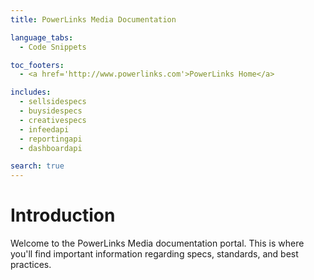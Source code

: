 ```yaml
---
title: PowerLinks Media Documentation

language_tabs:
  - Code Snippets

toc_footers:
  - <a href='http://www.powerlinks.com'>PowerLinks Home</a>

includes:
  - sellsidespecs
  - buysidespecs
  - creativespecs
  - infeedapi
  - reportingapi
  - dashboardapi

search: true
---
```


# Introduction

Welcome to the PowerLinks Media documentation portal. This is where you'll find important information regarding specs, standards, and best practices.
